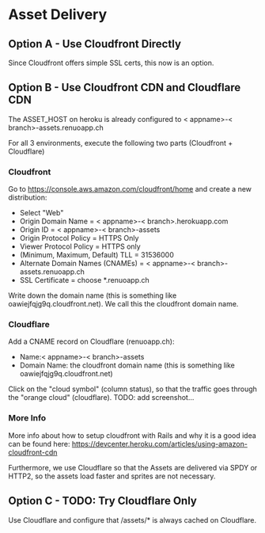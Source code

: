 # Asset Delivery

## Option A - Use Cloudfront Directly

Since Cloudfront offers simple SSL certs, this now is an option.

## Option B - Use Cloudfront CDN and Cloudflare CDN

The ASSET_HOST on heroku is already configured to < appname>-< branch>-assets.renuoapp.ch

For all 3 environments, execute the following two parts (Cloudfront + Cloudflare)

### Cloudfront

Go to https://console.aws.amazon.com/cloudfront/home and create a new distribution:

* Select "Web"
* Origin Domain Name = < appname>-< branch>.herokuapp.com
* Origin ID = < appname>-< branch>-assets
* Origin Protocol Policy = HTTPS Only
* Viewer Protocol Policy = HTTPS only
* (Minimum, Maximum, Default) TLL = 31536000
* Alternate Domain Names (CNAMEs) = < appname>-< branch>-assets.renuoapp.ch
* SSL Certificate = choose *.renuoapp.ch

Write down the domain name (this is something like oawiejfqjg9q.cloudfront.net). We call this the cloudfront domain name.


### Cloudflare

Add a CNAME record on Cloudflare (renuoapp.ch):

* Name:< appname>-< branch>-assets
* Domain Name: the cloudfront domain name (this is something like oawiejfqjg9q.cloudfront.net)

Click on the "cloud symbol" (column status), so that the traffic goes through the "orange cloud" (cloudflare). TODO: add screenshot...

### More Info

More info about how to setup cloudfront with Rails and why it is a good idea can be found here: https://devcenter.heroku.com/articles/using-amazon-cloudfront-cdn

Furthermore, we use Cloudflare so that the Assets are delivered via SPDY or HTTP2, so the assets load faster and sprites are not necessary.

## Option C - TODO: Try Cloudflare Only

Use Cloudflare and configure that /assets/* is always cached on Cloudflare.
